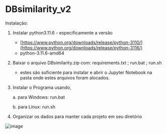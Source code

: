 # DBsimilarity_v2

Instalação:
1. Instalar python3.11.6 - especificamente a versão
   * [https://www.python.org/downloads/release/python-3110/](https://www.python.org/downloads/release/python-3116/)
   * python-3.11.6-amd64

2. Baixar o arquivo DBsimilarity.zip com: requirements.txt ;   run.bat ;  run.sh

   * estes são suficiente para instalar e abrir o Jupyter Notebook na pasta onde estes arquivos foram alocados.
   
3. Instalar o Programa usando,
   
   a. para Windows: run.bat

   b. para Linux: run.sh
   
4. Organizar os dados para manter cada projeto em seu diretório
 
![image](https://github.com/RicardoMBorges/DBsimilarity_v2/assets/15653685/dc8335f6-8424-49ac-8273-6e04d252ed65)


